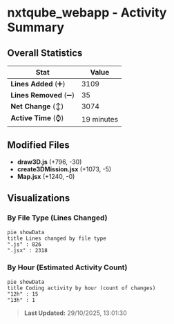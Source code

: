 # nxtqube_webapp - Activity Summary 

## Overall Statistics

| Stat                   | Value                                                             |
| ---------------------- | ----------------------------------------------------------------- |
| **Lines Added** (➕)   | 3109                                          |
| **Lines Removed** (➖) | 35                                        |
| **Net Change** (↕)    | 3074                |
| **Active Time** (⌚)   | 19 minutes |


## Modified Files
- **draw3D.js** (+796, -30)
- **create3DMission.jsx** (+1073, -5)
- **Map.jsx** (+1240, -0)

## Visualizations

### By File Type (Lines Changed)

```mermaid
pie showData
title Lines changed by file type
".js" : 826
".jsx" : 2318
```

### By Hour (Estimated Activity Count)

```mermaid
pie showData
title Coding activity by hour (count of changes)
"12h" : 15
"13h" : 1
```


> **Last Updated:** 29/10/2025, 13:01:30